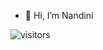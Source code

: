 - 👋 Hi, I’m Nandini

![visitors](https://visitor-badge.glitch.me/badge?page_id=page.id)
<!--- - 👀 I’m interested in ...
- 🌱 I’m currently learning ...
- 💞️ I’m looking to collaborate on ...
- 📫 How to reach me ...  --->

<!---
nandiniguptaz/nandiniguptaz is a ✨ special ✨ repository because its `README.md` (this file) appears on your GitHub profile.
You can click the Preview link to take a look at your changes.
--->
